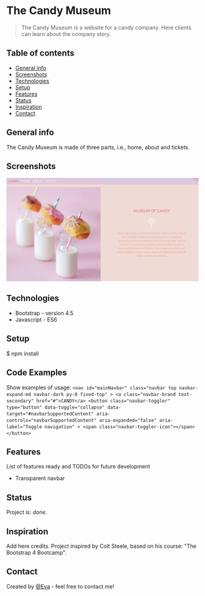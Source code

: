 # The Candy Museum

> The Candy Museum is a website for a candy company. Here clients can learn about the company story.

## Table of contents

- [General info](#general-info)
- [Screenshots](#screenshots)
- [Technologies](#technologies)
- [Setup](#setup)
- [Features](#features)
- [Status](#status)
- [Inspiration](#inspiration)
- [Contact](#contact)

## General info

The Candy Museum is made of three parts, i.e., home, about and tickets.

## Screenshots

![Example screenshot](./images/screenshot.jpg)

## Technologies

- Bootstrap - version 4.5
- Javascript - ES6

## Setup

\$ npm install

## Code Examples

Show examples of usage:
`<nav id="mainNavbar" class="navbar top navbar-expand-md navbar-dark py-0 fixed-top" > <a class="navbar-brand text-secondary" href="#">CANDY</a> <button class="navbar-toggler" type="button" data-toggle="collapse" data-target="#navbarSupportedContent" aria-controls="navbarSupportedContent" aria-expanded="false" aria-label="Toggle navigation" > <span class="navbar-toggler-icon"></span> </button>`

## Features

List of features ready and TODOs for future development

- Transparent navbar

## Status

Project is: _done_.

## Inspiration

Add here credits. Project inspired by Colt Steele, based on his course: "The Bootstrap 4 Bootcamp".

## Contact

Created by [@Eva](https://www.facebook.com/profile.php?id=100042321316185) - feel free to contact me!
